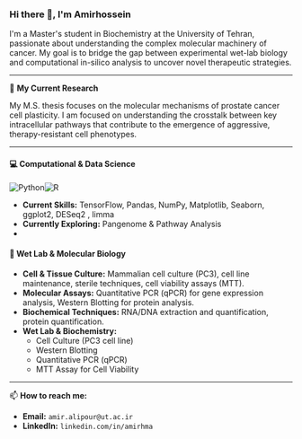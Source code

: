 ### Hi there 👋, I'm Amirhossein

I'm a Master's student in Biochemistry at the University of Tehran, passionate about understanding the complex molecular machinery of cancer. My goal is to bridge the gap between experimental wet-lab biology and computational in-silico analysis to uncover novel therapeutic strategies.

---

🔬 **My Current Research**

My M.S. thesis focuses on the molecular mechanisms of prostate cancer cell plasticity. I am focused on understanding the crosstalk between key intracellular pathways that contribute to the emergence of aggressive, therapy-resistant cell phenotypes.

---

#### 💻 Computational & Data Science
![Python](https://img.shields.io/badge/Python-3776AB?style=for-the-badge&logo=python&logoColor=white)![R](https://img.shields.io/badge/R-276DC3?style=for-the-badge&logo=r&logoColor=white)


*   **Current Skills:** TensorFlow, Pandas, NumPy, Matplotlib, Seaborn, ggplot2, DESeq2 , limma
*   **Currently Exploring:** Pangenome & Pathway Analysis
*   

#### 🔬 Wet Lab & Molecular Biology
*   **Cell & Tissue Culture:** Mammalian cell culture (PC3), cell line maintenance, sterile techniques, cell viability assays (MTT).
*   **Molecular Assays:** Quantitative PCR (qPCR) for gene expression analysis, Western Blotting for protein analysis.
*   **Biochemical Techniques:** RNA/DNA extraction and quantification, protein quantification.
*   **Wet Lab & Biochemistry:**
    *   Cell Culture (PC3 cell line)
    *   Western Blotting
    *   Quantitative PCR (qPCR)
    *   MTT Assay for Cell Viability

---

📫 **How to reach me:**

*   **Email:** `amir.alipour@ut.ac.ir` 
*   **LinkedIn:** `linkedin.com/in/amirhma`
